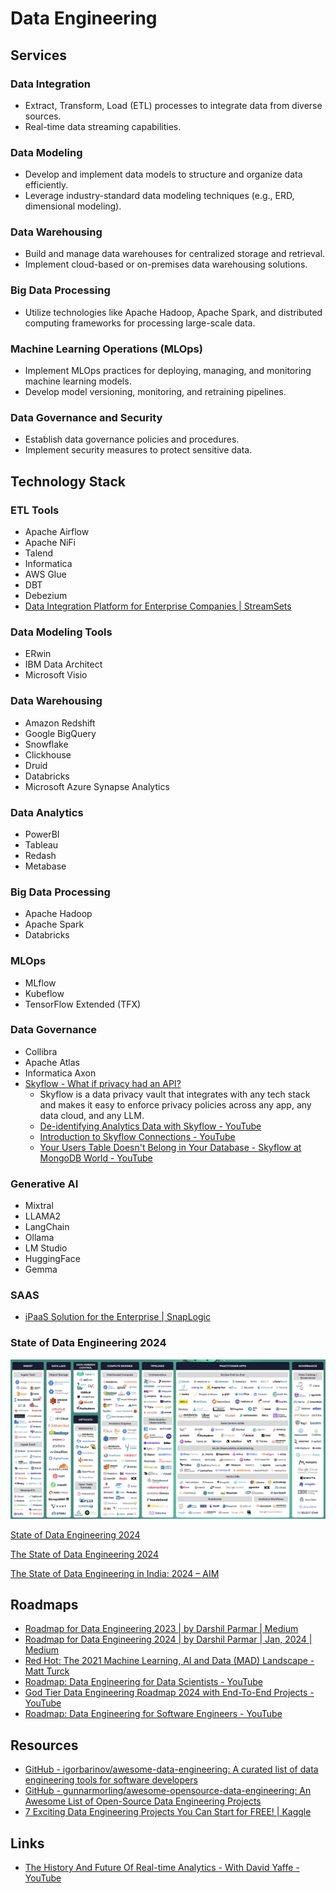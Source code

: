 # Data Engineering

## Services

### Data Integration

- Extract, Transform, Load (ETL) processes to integrate data from diverse sources.
- Real-time data streaming capabilities.

### Data Modeling

- Develop and implement data models to structure and organize data efficiently.
- Leverage industry-standard data modeling techniques (e.g., ERD, dimensional modeling).

### Data Warehousing

- Build and manage data warehouses for centralized storage and retrieval.
- Implement cloud-based or on-premises data warehousing solutions.

### Big Data Processing

- Utilize technologies like Apache Hadoop, Apache Spark, and distributed computing frameworks for processing large-scale data.

### Machine Learning Operations (MLOps)

- Implement MLOps practices for deploying, managing, and monitoring machine learning models.
- Develop model versioning, monitoring, and retraining pipelines.

### Data Governance and Security

- Establish data governance policies and procedures.
- Implement security measures to protect sensitive data.

## Technology Stack

### ETL Tools

- Apache Airflow
- Apache NiFi
- Talend
- Informatica
- AWS Glue
- DBT
- Debezium
- [Data Integration Platform for Enterprise Companies | StreamSets](https://streamsets.com/)

### Data Modeling Tools

- ERwin
- IBM Data Architect
- Microsoft Visio

### Data Warehousing

- Amazon Redshift
- Google BigQuery
- Snowflake
- Clickhouse
- Druid
- Databricks
- Microsoft Azure Synapse Analytics

### Data Analytics

- PowerBI
- Tableau
- Redash
- Metabase

### Big Data Processing

- Apache Hadoop
- Apache Spark
- Databricks

### MLOps

- MLflow
- Kubeflow
- TensorFlow Extended (TFX)

### Data Governance

- Collibra
- Apache Atlas
- Informatica Axon
- [Skyflow - What if privacy had an API?](https://www.skyflow.com/)
   	- Skyflow is a data privacy vault that integrates with any tech stack and makes it easy to enforce privacy policies across any app, any data cloud, and any LLM.
   	- [De-identifying Analytics Data with Skyflow - YouTube](https://www.youtube.com/watch?v=XyX-zb6D8_M)
   	- [Introduction to Skyflow Connections - YouTube](https://www.youtube.com/watch?v=-fFjlRMcofg)
   	- [Your Users Table Doesn't Belong in Your Database - Skyflow at MongoDB World - YouTube](https://www.youtube.com/watch?v=-YCfZKYBldo)

### Generative AI

- Mixtral
- LLAMA2
- LangChain
- Ollama
- LM Studio
- HuggingFace
- Gemma

### SAAS

- [iPaaS Solution for the Enterprise | SnapLogic](https://www.snaplogic.com/)

### State of Data Engineering 2024

![](../../media/Screenshot%202024-07-15%20at%2012.16.36%20AM.jpg)

[State of Data Engineering 2024](https://8040338.fs1.hubspotusercontent-na1.net/hubfs/8040338/lakeFS%20State%20of%20Data%20Engineering%202024.pdf)

[The State of Data Engineering 2024](https://lakefs.io/blog/the-state-of-data-engineering-2024/)

[The State of Data Engineering in India: 2024 – AIM](https://analyticsindiamag.com/the-state-of-data-engineering-in-india-2024/)

## Roadmaps

- [Roadmap for Data Engineering 2023 | by Darshil Parmar | Medium](https://medium.com/@darshilp/roadmap-for-data-engineering-2023-13f62f85d866)
- [Roadmap for Data Engineering 2024 | by Darshil Parmar | Jan, 2024 | Medium](https://medium.com/@darshilp/roadmap-for-data-engineering-2024-af7ea4ead400)
- [Red Hot: The 2021 Machine Learning, AI and Data (MAD) Landscape - Matt Turck](https://mattturck.com/data2021/)
- [Roadmap: Data Engineering for Data Scientists - YouTube](https://www.youtube.com/watch?v=fusLAtA1Eu4&ab_channel=AndreasKretz)
- [God Tier Data Engineering Roadmap 2024 with End-To-End Projects - YouTube](https://www.youtube.com/watch?v=HxdoBLc5_Qc&ab_channel=DarshilParmar)
- [Roadmap: Data Engineering for Software Engineers - YouTube](https://www.youtube.com/live/0e4WfIUixRw)

## Resources

- [GitHub - igorbarinov/awesome-data-engineering: A curated list of data engineering tools for software developers](https://github.com/igorbarinov/awesome-data-engineering)
- [GitHub - gunnarmorling/awesome-opensource-data-engineering: An Awesome List of Open-Source Data Engineering Projects](https://github.com/gunnarmorling/awesome-opensource-data-engineering)
- [7 Exciting Data Engineering Projects You Can Start for FREE! | Kaggle](https://www.kaggle.com/discussions/general/446167)

## Links

- [The History And Future Of Real-time Analytics - With David Yaffe - YouTube](https://www.youtube.com/watch?v=nhS7KhuNqQU&ab_channel=SeattleDataGuy)
